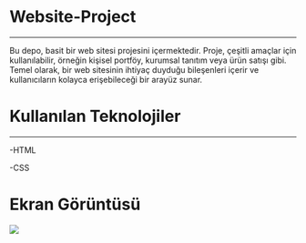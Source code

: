 # Website-Project </br>
<hr>

Bu depo, basit bir web sitesi projesini içermektedir. Proje, çeşitli amaçlar için kullanılabilir, örneğin kişisel portföy, kurumsal tanıtım veya ürün satışı gibi. Temel olarak, bir web sitesinin ihtiyaç duyduğu bileşenleri içerir ve kullanıcıların kolayca erişebileceği bir arayüz sunar. </br>

# Kullanılan Teknolojiler </br>
<hr>
-HTML

-CSS

# Ekran Görüntüsü

![](images/WEB.gif)
